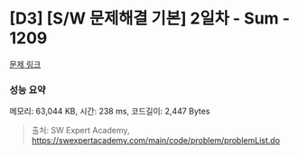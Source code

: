 # [D3] [S/W 문제해결 기본] 2일차 - Sum - 1209 

[문제 링크](https://swexpertacademy.com/main/code/problem/problemDetail.do?contestProbId=AV13_BWKACUCFAYh) 

### 성능 요약

메모리: 63,044 KB, 시간: 238 ms, 코드길이: 2,447 Bytes



> 출처: SW Expert Academy, https://swexpertacademy.com/main/code/problem/problemList.do